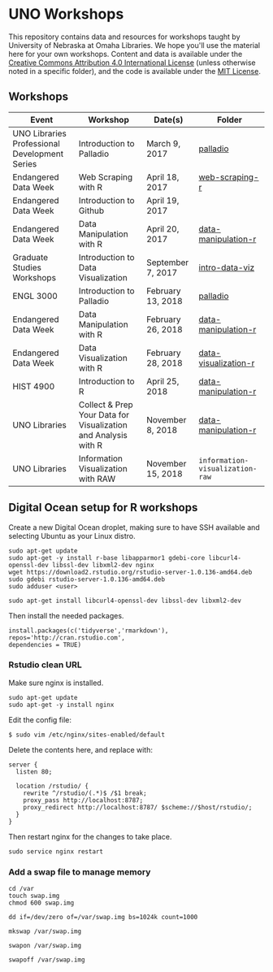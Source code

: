 # UNO Workshops

This repository contains data and resources for workshops taught by University of Nebraska at Omaha Libraries. We hope you'll use the material here for your own workshops. Content and data is available under the [Creative Commons Attribution 4.0 International License](http://creativecommons.org/licenses/by/4.0/) (unless otherwise noted in a specific folder), and the code is available under the [MIT License](http://opensource.org/licenses/MIT).

## Workshops

Event                   | Workshop                 | Date(s)       | Folder
----------------------- | ------------------------ | ------------- | -----------
UNO Libraries Professional Development Series | Introduction to Palladio | March 9, 2017 | [palladio](palladio)
Endangered Data Week | Web Scraping with R | April 18, 2017 | [web-scraping-r](web-scraping-r)
Endangered Data Week | Introduction to Github | April 19, 2017 |
Endangered Data Week | Data Manipulation with R | April 20, 2017 | [data-manipulation-r](data-manipulation-r)
Graduate Studies Workshops | Introduction to Data Visualization | September 7, 2017 | [intro-data-viz](intro-data-viz)
ENGL 3000 | Introduction to Palladio | February 13, 2018 | [palladio](palladio)
Endangered Data Week | Data Manipulation with R | February 26, 2018 | [data-manipulation-r](data-manipulation-r)
Endangered Data Week | Data Visualization with R | February 28, 2018 | [data-visualization-r](data-visualization-r)
HIST 4900            | Introduction to R         | April 25, 2018    | [data-manipulation-r](data-manipulation-r)
UNO Libraries        | Collect & Prep Your Data for Visualization and Analysis with R | November 8, 2018    | [data-manipulation-r](data-manipulation-r)
UNO Libraries        | Information Visualization with RAW | November 15, 2018    | `information-visualization-raw` 

## Digital Ocean setup for R workshops

Create a new Digital Ocean droplet, making sure to have SSH available and
selecting Ubuntu as your Linux distro.

```
sudo apt-get update
sudo apt-get -y install r-base libapparmor1 gdebi-core libcurl4-openssl-dev libssl-dev libxml2-dev nginx
wget https://download2.rstudio.org/rstudio-server-1.0.136-amd64.deb
sudo gdebi rstudio-server-1.0.136-amd64.deb
sudo adduser <user>

sudo apt-get install libcurl4-openssl-dev libssl-dev libxml2-dev
```

Then install the needed packages.

```
install.packages(c('tidyverse','rmarkdown'), repos='http://cran.rstudio.com',
dependencies = TRUE)
```

### Rstudio clean URL

Make sure nginx is installed.

```
sudo apt-get update
sudo apt-get -y install nginx
```

Edit the config file:

```
$ sudo vim /etc/nginx/sites-enabled/default
```

Delete the contents here, and replace with:

```
server {
  listen 80; 

  location /rstudio/ {
    rewrite ^/rstudio/(.*)$ /$1 break;
    proxy_pass http://localhost:8787;
    proxy_redirect http://localhost:8787/ $scheme://$host/rstudio/;
  }
}
```

Then restart nginx for the changes to take place.

```
sudo service nginx restart
```

### Add a swap file to manage memory

```
cd /var
touch swap.img
chmod 600 swap.img

dd if=/dev/zero of=/var/swap.img bs=1024k count=1000

mkswap /var/swap.img

swapon /var/swap.img

swapoff /var/swap.img
```
